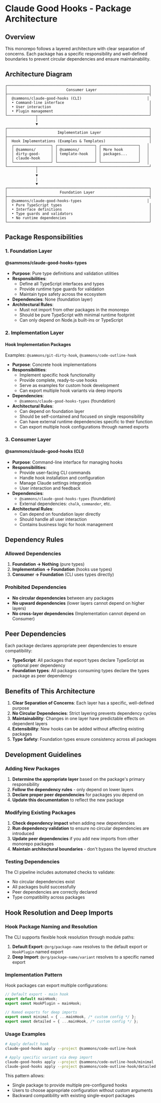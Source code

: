 # Claude Good Hooks - Package Architecture

## Overview

This monorepo follows a layered architecture with clear separation of concerns. Each package has a specific responsibility and well-defined boundaries to prevent circular dependencies and ensure maintainability.

## Architecture Diagram

```
┌─────────────────────────────────────────────────────────────────┐
│                           Consumer Layer                        │
├─────────────────────────────────────────────────────────────────┤
│  @sammons/claude-good-hooks (CLI)                              │
│  • Command-line interface                                       │
│  • User interaction                                             │
│  • Plugin management                                            │
└─────────────┬───────────────────────────────────────────────────┘
              │
              ▼
┌─────────────────────────────────────────────────────────────────┐
│                       Implementation Layer                      │
├─────────────────────────────────────────────────────────────────┤
│  Hook Implementations (Examples & Templates)                    │
│  ┌─────────────────┐ ┌─────────────────┐ ┌─────────────────┐   │
│  │ @sammons/       │ │ @sammons/       │ │ More hook       │   │
│  │ dirty-good-     │ │ template-hook   │ │ packages...     │   │
│  │ claude-hook     │ │                 │ │                 │   │
│  └─────────────────┘ └─────────────────┘ └─────────────────┘   │
└─────────────┬───────────────────────────────────────────────────┘
              │
              ▼
              │
              ▼
┌─────────────────────────────────────────────────────────────────┐
│                        Foundation Layer                         │
├─────────────────────────────────────────────────────────────────┤
│  @sammons/claude-good-hooks-types                              │
│  • Pure TypeScript types                                        │
│  • Interface definitions                                        │
│  • Type guards and validators                                   │
│  • No runtime dependencies                                      │
└─────────────────────────────────────────────────────────────────┘
```

## Package Responsibilities

### 1. Foundation Layer

#### @sammons/claude-good-hooks-types
- **Purpose**: Pure type definitions and validation utilities
- **Responsibilities**:
  - Define all TypeScript interfaces and types
  - Provide runtime type guards for validation
  - Maintain type safety across the ecosystem
- **Dependencies**: None (foundation layer)
- **Architectural Rules**:
  - Must not import from other packages in the monorepo
  - Should be pure TypeScript with minimal runtime footprint
  - Can only depend on Node.js built-ins or TypeScript

### 2. Implementation Layer

#### Hook Implementation Packages
Examples: `@sammons/git-dirty-hook`, `@sammons/code-outline-hook`

- **Purpose**: Concrete hook implementations
- **Responsibilities**:
  - Implement specific hook functionality
  - Provide complete, ready-to-use hooks
  - Serve as examples for custom hook development
  - Can export multiple hook variants via deep imports
- **Dependencies**: 
  - `@sammons/claude-good-hooks-types` (foundation)
- **Architectural Rules**:
  - Can depend on foundation layer
  - Should be self-contained and focused on single responsibility
  - Can have external runtime dependencies specific to their function
  - Can export multiple hook configurations through named exports

### 3. Consumer Layer

#### @sammons/claude-good-hooks (CLI)
- **Purpose**: Command-line interface for managing hooks
- **Responsibilities**:
  - Provide user-facing CLI commands
  - Handle hook installation and configuration
  - Manage Claude settings integration
  - User interaction and feedback
- **Dependencies**: 
  - `@sammons/claude-good-hooks-types` (foundation)
  - External dependencies: `chalk`, `commander`, etc.
- **Architectural Rules**:
  - Can depend on foundation layer directly
  - Should handle all user interaction
  - Contains business logic for hook management

## Dependency Rules

### Allowed Dependencies

1. **Foundation → Nothing** (pure types)
2. **Implementation → Foundation** (hooks use types)  
3. **Consumer → Foundation** (CLI uses types directly)

### Prohibited Dependencies

- **No circular dependencies** between any packages
- **No upward dependencies** (lower layers cannot depend on higher layers)
- **No cross-layer dependencies** (Implementation cannot depend on Consumer)

## Peer Dependencies

Each package declares appropriate peer dependencies to ensure compatibility:

- **TypeScript**: All packages that export types declare TypeScript as optional peer dependency
- **Foundation types**: All packages consuming types declare the types package as peer dependency

## Benefits of This Architecture

1. **Clear Separation of Concerns**: Each layer has a specific, well-defined purpose
2. **No Circular Dependencies**: Strict layering prevents dependency cycles
3. **Maintainability**: Changes in one layer have predictable effects on dependent layers
4. **Extensibility**: New hooks can be added without affecting existing packages
5. **Type Safety**: Foundation types ensure consistency across all packages

## Development Guidelines

### Adding New Packages

1. **Determine the appropriate layer** based on the package's primary responsibility
2. **Follow the dependency rules** - only depend on lower layers
3. **Declare proper peer dependencies** for packages you depend on
4. **Update this documentation** to reflect the new package

### Modifying Existing Packages

1. **Check dependency impact** when adding new dependencies
2. **Run dependency validation** to ensure no circular dependencies are introduced
3. **Update peer dependencies** if you add new imports from other monorepo packages
4. **Maintain architectural boundaries** - don't bypass the layered structure

### Testing Dependencies

The CI pipeline includes automated checks to validate:
- No circular dependencies exist
- All packages build successfully
- Peer dependencies are correctly declared
- Type compatibility across packages

## Hook Resolution and Deep Imports

### Hook Package Naming and Resolution

The CLI supports flexible hook resolution through module paths:

1. **Default Export**: `@org/package-name` resolves to the default export or `HookPlugin` named export
2. **Deep Import**: `@org/package-name/variant` resolves to a specific named export

### Implementation Pattern

Hook packages can export multiple configurations:

```typescript
// Default export - main hook
export default mainHook;
export const HookPlugin = mainHook;

// Named exports for deep imports
export const minimal = { ...mainHook, /* custom config */ };
export const detailed = { ...mainHook, /* custom config */ };
```

### Usage Examples

```bash
# Apply default hook
claude-good-hooks apply --project @sammons/code-outline-hook

# Apply specific variant via deep import
claude-good-hooks apply --project @sammons/code-outline-hook/minimal
claude-good-hooks apply --project @sammons/code-outline-hook/detailed
```

This pattern allows:
- Single package to provide multiple pre-configured hooks
- Users to choose appropriate configuration without custom arguments
- Backward compatibility with existing single-export packages